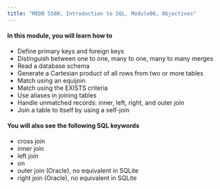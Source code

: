 ```yaml
---
title: "MEDB 5508, Introduction to SQL, Module06, Objectives"
---
```


#### In this module, you will learn how to

+ Define primary keys and foreign keys
+ Distinguish between one to one, many to one, many to many merges
+ Read a database schema
+ Generate a Cartesian product of all rows from two or more tables
+ Match using an equijoin
+ Match using the EXISTS criteria
+ Use aliases in joining tables
+ Handle unmatched records: inner, left, right, and outer join
+ Join a table to itself by using a self-join

#### You will also see the following SQL keywords

+ cross join
+ inner join
+ left join
+ on
+ outer join (Oracle), no equivalent in SQLite
+ right join (Oracle), no equivalent in SQLite
